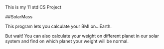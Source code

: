 This is my 11 std CS Project

##SolarMass

This program lets you calculate your BMI on...Earth.

But wait! You can also calculate your weight on different planet in our solar system
and find on which planet your weight will be normal. 
